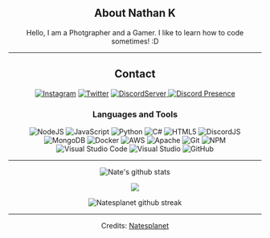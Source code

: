 <div align="center">
  
## About Nathan K
Hello, I am a Photgrapher and a Gamer. I like to learn how to code sometimes! :D

-------------------

## Contact
<a href="https://www.instagram.com/Natesplanet/">![Instagram](https://img.shields.io/badge/Natesplanet-%23E4405F.svg?style=for-the-badge&logo=Instagram&logoColor=white)</a> <a href="https://twitter.com/Natesplanet">![Twitter](https://img.shields.io/badge/Natesplanet-%231DA1F2.svg?style=for-the-badge&logo=Twitter&logoColor=white)</a> <a href="https://discord.gg/S4kqaUmQtP">![DiscordServer](https://img.shields.io/discord/755417007016509450?label=Discord%20Server&logo=Discord&colorB=5865F2&style=for-the-badge&logoColor=white)
</a> [![Discord Presence](https://lanyard.cnrad.dev/api/734918355303006299)](https://discord.com/users/734918355303006299)


### Languages and Tools  
![NodeJS](https://img.shields.io/badge/node.js-%2343853D.svg?style=for-the-badge&logo=node.js&logoColor=white) ![JavaScript](https://img.shields.io/badge/javascript-%23323330.svg?style=for-the-badge&logo=javascript&logoColor=%23F7DF1E) ![Python](https://img.shields.io/badge/python-%2314354C.svg?style=for-the-badge&logo=python&logoColor=white) ![C#](https://img.shields.io/badge/c%23-%23239120.svg?style=for-the-badge&logo=c-sharp&logoColor=white) ![HTML5](https://img.shields.io/badge/html5-%23E34F26.svg?style=for-the-badge&logo=html5&logoColor=white)  ![DiscordJS](https://img.shields.io/badge/discord.js-%232C3454.svg?style=for-the-badge&logo=Discord&logoColor=Blue)  ![MongoDB](https://img.shields.io/badge/MongoDB-%234ea94b.svg?style=for-the-badge&logo=mongodb&logoColor=white) ![Docker](https://img.shields.io/badge/docker-%230db7ed.svg?style=for-the-badge&logo=docker&logoColor=white)  ![AWS](https://img.shields.io/badge/AWS-%23FF9900.svg?style=for-the-badge&logo=amazon-aws&logoColor=white) ![Apache](https://img.shields.io/badge/apache-%23D42029.svg?style=for-the-badge&logo=apache&logoColor=white) ![Git](https://img.shields.io/badge/git-%23F05033.svg?style=for-the-badge&logo=git&logoColor=white) ![NPM](https://img.shields.io/badge/NPM-%23000000.svg?style=for-the-badge&logo=npm&logoColor=white) ![Visual Studio Code](https://img.shields.io/badge/VisualStudioCode-0078d7.svg?style=for-the-badge&logo=visual-studio-code&logoColor=white) ![Visual Studio](https://img.shields.io/badge/VisualStudio-5C2D91.svg?style=for-the-badge&logo=visual-studio&logoColor=white) ![GitHub](https://img.shields.io/badge/github-%23121011.svg?style=for-the-badge&logo=github&logoColor=white) 
  
-------------------
  

![Nate's github stats](https://github-readme-stats.vercel.app/api?username=Nateay0&show_icons=true&theme=tokyonight)

<img src="https://github-readme-stats.vercel.app/api/top-langs/?username=Nateay0&show_icons=true&hide_border=true" />

![Natesplanet github streak](https://github-readme-streak-stats.herokuapp.com/?user=Natesplanet&theme=radical&include_all_commits=true&count_private=true)

 <div>

-----
Credits: [Natesplanet](https://github.com/natesplanet)
